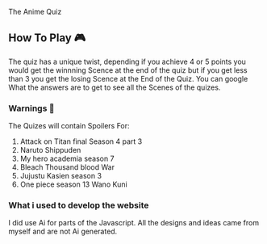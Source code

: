 The Anime Quiz
<h2> How To Play 🎮 </h2>
The quiz has a unique twist, depending if you achieve 4 or 5 points  you would get the winnning Scence at the end of the quiz but if you get less than 3 you get the losing Scence at the End of the Quiz. You can google What the answers are to get to see all the Scenes of the quizes. 

<h3>Warnings 📛</h3>
The Quizes will contain Spoilers For:

 1. Attack on Titan final Season 4 part 3
 2. Naruto Shippuden 
 3. My hero academia season 7
 4. Bleach Thousand blood War 
 5. Jujustu Kasien season 3
 6. One piece season 13 Wano Kuni


<h3>What i used to develop the website</h3>
I did use Ai for parts of the Javascript. All the designs and ideas came from myself and are not Ai generated.
 

